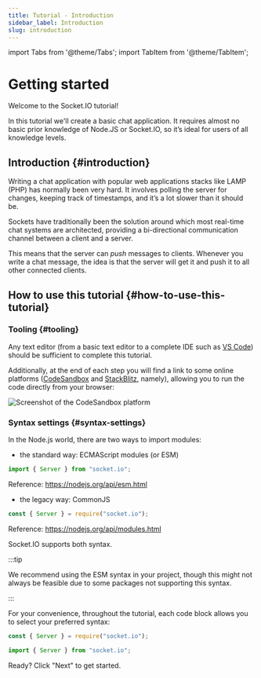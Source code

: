 ```yaml
---
title: Tutorial - Introduction
sidebar_label: Introduction
slug: introduction
---
```


import Tabs from '@theme/Tabs';
import TabItem from '@theme/TabItem';

# Getting started

Welcome to the Socket.IO tutorial!

In this tutorial we'll create a basic chat application. It requires almost no basic prior knowledge of Node.JS or Socket.IO, so it’s ideal for users of all knowledge levels.

## Introduction {#introduction}

Writing a chat application with popular web applications stacks like LAMP (PHP) has normally been very hard. It involves polling the server for changes, keeping track of timestamps, and it’s a lot slower than it should be.

Sockets have traditionally been the solution around which most real-time chat systems are architected, providing a bi-directional communication channel between a client and a server.

This means that the server can *push* messages to clients. Whenever you write a chat message, the idea is that the server will get it and push it to all other connected clients.

## How to use this tutorial {#how-to-use-this-tutorial}

### Tooling {#tooling}

Any text editor (from a basic text editor to a complete IDE such as [VS Code](https://code.visualstudio.com/)) should be sufficient to complete this tutorial.

Additionally, at the end of each step you will find a link to some online platforms ([CodeSandbox](https://codesandbox.io) and [StackBlitz](https://stackblitz.com), namely), allowing you to run the code directly from your browser:

![Screenshot of the CodeSandbox platform](/images/codesandbox.png)

### Syntax settings {#syntax-settings}

In the Node.js world, there are two ways to import modules:

- the standard way: ECMAScript modules (or ESM)

```js
import { Server } from "socket.io";
```

Reference: https://nodejs.org/api/esm.html

- the legacy way: CommonJS

```js
const { Server } = require("socket.io");
```

Reference: https://nodejs.org/api/modules.html

Socket.IO supports both syntax. 

:::tip

We recommend using the ESM syntax in your project, though this might not always be feasible due to some packages not supporting this syntax.

:::

For your convenience, throughout the tutorial, each code block allows you to select your preferred syntax:

<Tabs groupId="lang">
  <TabItem value="cjs" label="CommonJS" default>

```js
const { Server } = require("socket.io");
```

  </TabItem>
  <TabItem value="mjs" label="ES modules">

```js
import { Server } from "socket.io";
```

  </TabItem>
</Tabs>


Ready? Click "Next" to get started.
